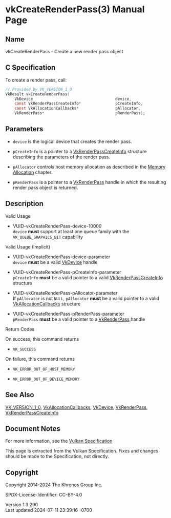 # vkCreateRenderPass(3) Manual Page

## Name

vkCreateRenderPass - Create a new render pass object



## <a href="#_c_specification" class="anchor"></a>C Specification

To create a render pass, call:

``` c
// Provided by VK_VERSION_1_0
VkResult vkCreateRenderPass(
    VkDevice                                    device,
    const VkRenderPassCreateInfo*               pCreateInfo,
    const VkAllocationCallbacks*                pAllocator,
    VkRenderPass*                               pRenderPass);
```

## <a href="#_parameters" class="anchor"></a>Parameters

- `device` is the logical device that creates the render pass.

- `pCreateInfo` is a pointer to a
  [VkRenderPassCreateInfo](https://registry.khronos.org/vulkan/specs/1.3-extensions/man/html/VkRenderPassCreateInfo.html) structure
  describing the parameters of the render pass.

- `pAllocator` controls host memory allocation as described in the <a
  href="https://registry.khronos.org/vulkan/specs/1.3-extensions/html/vkspec.html#memory-allocation"
  target="_blank" rel="noopener">Memory Allocation</a> chapter.

- `pRenderPass` is a pointer to a [VkRenderPass](https://registry.khronos.org/vulkan/specs/1.3-extensions/man/html/VkRenderPass.html)
  handle in which the resulting render pass object is returned.

## <a href="#_description" class="anchor"></a>Description

Valid Usage

- <a href="#VUID-vkCreateRenderPass-device-10000"
  id="VUID-vkCreateRenderPass-device-10000"></a>
  VUID-vkCreateRenderPass-device-10000  
  `device` **must** support at least one queue family with the
  `VK_QUEUE_GRAPHICS_BIT` capability

Valid Usage (Implicit)

- <a href="#VUID-vkCreateRenderPass-device-parameter"
  id="VUID-vkCreateRenderPass-device-parameter"></a>
  VUID-vkCreateRenderPass-device-parameter  
  `device` **must** be a valid [VkDevice](https://registry.khronos.org/vulkan/specs/1.3-extensions/man/html/VkDevice.html) handle

- <a href="#VUID-vkCreateRenderPass-pCreateInfo-parameter"
  id="VUID-vkCreateRenderPass-pCreateInfo-parameter"></a>
  VUID-vkCreateRenderPass-pCreateInfo-parameter  
  `pCreateInfo` **must** be a valid pointer to a valid
  [VkRenderPassCreateInfo](https://registry.khronos.org/vulkan/specs/1.3-extensions/man/html/VkRenderPassCreateInfo.html) structure

- <a href="#VUID-vkCreateRenderPass-pAllocator-parameter"
  id="VUID-vkCreateRenderPass-pAllocator-parameter"></a>
  VUID-vkCreateRenderPass-pAllocator-parameter  
  If `pAllocator` is not `NULL`, `pAllocator` **must** be a valid
  pointer to a valid [VkAllocationCallbacks](https://registry.khronos.org/vulkan/specs/1.3-extensions/man/html/VkAllocationCallbacks.html)
  structure

- <a href="#VUID-vkCreateRenderPass-pRenderPass-parameter"
  id="VUID-vkCreateRenderPass-pRenderPass-parameter"></a>
  VUID-vkCreateRenderPass-pRenderPass-parameter  
  `pRenderPass` **must** be a valid pointer to a
  [VkRenderPass](https://registry.khronos.org/vulkan/specs/1.3-extensions/man/html/VkRenderPass.html) handle

Return Codes

On success, this command returns  
- `VK_SUCCESS`

On failure, this command returns  
- `VK_ERROR_OUT_OF_HOST_MEMORY`

- `VK_ERROR_OUT_OF_DEVICE_MEMORY`

## <a href="#_see_also" class="anchor"></a>See Also

[VK_VERSION_1_0](https://registry.khronos.org/vulkan/specs/1.3-extensions/man/html/VK_VERSION_1_0.html),
[VkAllocationCallbacks](https://registry.khronos.org/vulkan/specs/1.3-extensions/man/html/VkAllocationCallbacks.html),
[VkDevice](https://registry.khronos.org/vulkan/specs/1.3-extensions/man/html/VkDevice.html), [VkRenderPass](https://registry.khronos.org/vulkan/specs/1.3-extensions/man/html/VkRenderPass.html),
[VkRenderPassCreateInfo](https://registry.khronos.org/vulkan/specs/1.3-extensions/man/html/VkRenderPassCreateInfo.html)

## <a href="#_document_notes" class="anchor"></a>Document Notes

For more information, see the <a
href="https://registry.khronos.org/vulkan/specs/1.3-extensions/html/vkspec.html#vkCreateRenderPass"
target="_blank" rel="noopener">Vulkan Specification</a>

This page is extracted from the Vulkan Specification. Fixes and changes
should be made to the Specification, not directly.

## <a href="#_copyright" class="anchor"></a>Copyright

Copyright 2014-2024 The Khronos Group Inc.

SPDX-License-Identifier: CC-BY-4.0

Version 1.3.290  
Last updated 2024-07-11 23:39:16 -0700
